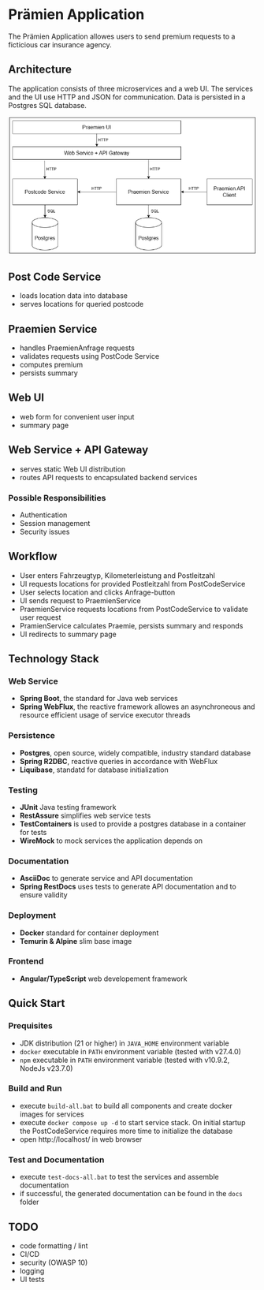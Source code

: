 # Prämien Application

The Prämien Application allowes users to send premium requests to a ficticious car insurance agency.

## Architecture

The application consists of three microservices and a web UI. The services and the UI use HTTP and JSON for communication. Data is persisted in a Postgres SQL database.

![architecture_praemien.png](architecture_praemien.drawio.png)

## Post Code Service
* loads location data into database
* serves locations for queried postcode

## Praemien Service
* handles PraemienAnfrage requests
* validates requests using PostCode Service
* computes premium
* persists summary

## Web UI
* web form for convenient user input
* summary page

## Web Service + API Gateway
* serves static Web UI distribution
* routes API requests to encapsulated backend services

### Possible Responsibilities
* Authentication
* Session management
* Security issues

## Workflow
* User enters Fahrzeugtyp, Kilometerleistung and Postleitzahl
* UI requests locations for provided Postleitzahl from PostCodeService
* User selects location and clicks Anfrage-button
* UI sends request to PraemienService
* PraemienService requests locations from PostCodeService to validate user request
* PramienService calculates Praemie, persists summary and responds
* UI redirects to summary page

## Technology Stack

### Web Service
- **Spring Boot**, the standard for Java web services
- **Spring WebFlux**, the reactive framework allowes an asynchroneous and resource efficient usage of service executor threads

### Persistence
- **Postgres**, open source, widely compatible, industry standard database
- **Spring R2DBC**, reactive queries in accordance with WebFlux
- **Liquibase**, standatd for database initialization

### Testing
* **JUnit** Java testing framework
* **RestAssure** simplifies web service tests
* **TestContainers** is used to provide a postgres database in a container for tests
* **WireMock** to mock services the application depends on

### Documentation
* **AsciiDoc** to generate service and API documentation
* **Spring RestDocs** uses tests to generate API documentation and to ensure validity

### Deployment
* **Docker** standard for container deployment
* **Temurin & Alpine** slim base image

### Frontend
* **Angular/TypeScript** web developement framework

## Quick Start

### Prequisites
* JDK distribution (21 or higher) in `JAVA_HOME` environment variable
* `docker` executable in `PATH` environment variable (tested with v27.4.0)
* `npm` executable in `PATH` environment variable (tested with v10.9.2, NodeJs v23.7.0) 

### Build and Run
* execute `build-all.bat` to build all components and create docker images for services
* execute `docker compose up -d` to start service stack. On initial startup the PostCodeService requires more time to initialize the database
* open http://localhost/ in web browser

### Test and Documentation
* execute `test-docs-all.bat` to test the services and assemble documentation
* if successful, the generated documentation can be found in the `docs` folder

## TODO
* code formatting / lint
* CI/CD
* security (OWASP 10)
* logging
* UI tests